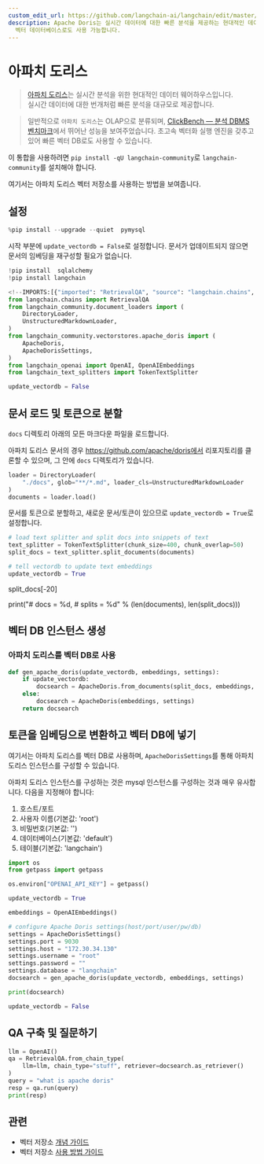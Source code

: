 ```yaml
---
custom_edit_url: https://github.com/langchain-ai/langchain/edit/master/docs/docs/integrations/vectorstores/apache_doris.ipynb
description: Apache Doris는 실시간 데이터에 대한 빠른 분석을 제공하는 현대적인 데이터 웨어하우스입니다. OLAP 성능이 뛰어나며
  벡터 데이터베이스로도 사용 가능합니다.
---
```


# 아파치 도리스

> [아파치 도리스](https://doris.apache.org/)는 실시간 분석을 위한 현대적인 데이터 웨어하우스입니다.  
실시간 데이터에 대한 번개처럼 빠른 분석을 대규모로 제공합니다.

> 일반적으로 `아파치 도리스`는 OLAP으로 분류되며, [ClickBench — 분석 DBMS 벤치마크](https://benchmark.clickhouse.com/)에서 뛰어난 성능을 보여주었습니다. 초고속 벡터화 실행 엔진을 갖추고 있어 빠른 벡터 DB로도 사용할 수 있습니다.

이 통합을 사용하려면 `pip install -qU langchain-community`로 `langchain-community`를 설치해야 합니다.

여기서는 아파치 도리스 벡터 저장소를 사용하는 방법을 보여줍니다.

## 설정

```python
%pip install --upgrade --quiet  pymysql
```


시작 부분에 `update_vectordb = False`로 설정합니다. 문서가 업데이트되지 않으면 문서의 임베딩을 재구성할 필요가 없습니다.

```python
!pip install  sqlalchemy
!pip install langchain
```


```python
<!--IMPORTS:[{"imported": "RetrievalQA", "source": "langchain.chains", "docs": "https://api.python.langchain.com/en/latest/chains/langchain.chains.retrieval_qa.base.RetrievalQA.html", "title": "Apache Doris"}, {"imported": "DirectoryLoader", "source": "langchain_community.document_loaders", "docs": "https://api.python.langchain.com/en/latest/document_loaders/langchain_community.document_loaders.directory.DirectoryLoader.html", "title": "Apache Doris"}, {"imported": "UnstructuredMarkdownLoader", "source": "langchain_community.document_loaders", "docs": "https://api.python.langchain.com/en/latest/document_loaders/langchain_community.document_loaders.markdown.UnstructuredMarkdownLoader.html", "title": "Apache Doris"}, {"imported": "ApacheDoris", "source": "langchain_community.vectorstores.apache_doris", "docs": "https://api.python.langchain.com/en/latest/vectorstores/langchain_community.vectorstores.apache_doris.ApacheDoris.html", "title": "Apache Doris"}, {"imported": "ApacheDorisSettings", "source": "langchain_community.vectorstores.apache_doris", "docs": "https://api.python.langchain.com/en/latest/vectorstores/langchain_community.vectorstores.apache_doris.ApacheDorisSettings.html", "title": "Apache Doris"}, {"imported": "OpenAI", "source": "langchain_openai", "docs": "https://api.python.langchain.com/en/latest/llms/langchain_openai.llms.base.OpenAI.html", "title": "Apache Doris"}, {"imported": "OpenAIEmbeddings", "source": "langchain_openai", "docs": "https://api.python.langchain.com/en/latest/embeddings/langchain_openai.embeddings.base.OpenAIEmbeddings.html", "title": "Apache Doris"}, {"imported": "TokenTextSplitter", "source": "langchain_text_splitters", "docs": "https://api.python.langchain.com/en/latest/base/langchain_text_splitters.base.TokenTextSplitter.html", "title": "Apache Doris"}]-->
from langchain.chains import RetrievalQA
from langchain_community.document_loaders import (
    DirectoryLoader,
    UnstructuredMarkdownLoader,
)
from langchain_community.vectorstores.apache_doris import (
    ApacheDoris,
    ApacheDorisSettings,
)
from langchain_openai import OpenAI, OpenAIEmbeddings
from langchain_text_splitters import TokenTextSplitter

update_vectordb = False
```


## 문서 로드 및 토큰으로 분할

`docs` 디렉토리 아래의 모든 마크다운 파일을 로드합니다.

아파치 도리스 문서의 경우 https://github.com/apache/doris에서 리포지토리를 클론할 수 있으며, 그 안에 `docs` 디렉토리가 있습니다.

```python
loader = DirectoryLoader(
    "./docs", glob="**/*.md", loader_cls=UnstructuredMarkdownLoader
)
documents = loader.load()
```


문서를 토큰으로 분할하고, 새로운 문서/토큰이 있으므로 `update_vectordb = True`로 설정합니다.

```python
# load text splitter and split docs into snippets of text
text_splitter = TokenTextSplitter(chunk_size=400, chunk_overlap=50)
split_docs = text_splitter.split_documents(documents)

# tell vectordb to update text embeddings
update_vectordb = True
```


split_docs[-20]

print("# docs  = %d, # splits = %d" % (len(documents), len(split_docs)))

## 벡터 DB 인스턴스 생성

### 아파치 도리스를 벡터 DB로 사용

```python
def gen_apache_doris(update_vectordb, embeddings, settings):
    if update_vectordb:
        docsearch = ApacheDoris.from_documents(split_docs, embeddings, config=settings)
    else:
        docsearch = ApacheDoris(embeddings, settings)
    return docsearch
```


## 토큰을 임베딩으로 변환하고 벡터 DB에 넣기

여기서는 아파치 도리스를 벡터 DB로 사용하며, `ApacheDorisSettings`를 통해 아파치 도리스 인스턴스를 구성할 수 있습니다.

아파치 도리스 인스턴스를 구성하는 것은 mysql 인스턴스를 구성하는 것과 매우 유사합니다. 다음을 지정해야 합니다:
1. 호스트/포트
2. 사용자 이름(기본값: 'root')
3. 비밀번호(기본값: '')
4. 데이터베이스(기본값: 'default')
5. 테이블(기본값: 'langchain')

```python
import os
from getpass import getpass

os.environ["OPENAI_API_KEY"] = getpass()
```


```python
update_vectordb = True

embeddings = OpenAIEmbeddings()

# configure Apache Doris settings(host/port/user/pw/db)
settings = ApacheDorisSettings()
settings.port = 9030
settings.host = "172.30.34.130"
settings.username = "root"
settings.password = ""
settings.database = "langchain"
docsearch = gen_apache_doris(update_vectordb, embeddings, settings)

print(docsearch)

update_vectordb = False
```


## QA 구축 및 질문하기

```python
llm = OpenAI()
qa = RetrievalQA.from_chain_type(
    llm=llm, chain_type="stuff", retriever=docsearch.as_retriever()
)
query = "what is apache doris"
resp = qa.run(query)
print(resp)
```


## 관련

- 벡터 저장소 [개념 가이드](/docs/concepts/#vector-stores)
- 벡터 저장소 [사용 방법 가이드](/docs/how_to/#vector-stores)